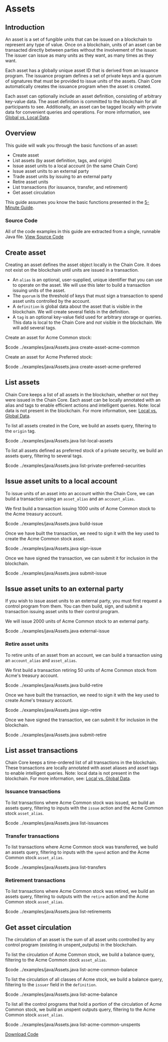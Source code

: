# Assets

## Introduction

An asset is a set of fungible units that can be issued on a blockchain to represent any type of value. Once on a blockchain, units of an asset can be transacted directly between parties without the involvement of the issuer. The issuer can issue as many units as they want, as many times as they want.

Each asset has a globally unique asset ID that is derived from an issuance program. The issuance program defines a set of private keys and a quorum of signatures that must be provided to issue units of the assets. Chain Core automatically creates the issuance program when the asset is created.

Each asset can optionally include an asset definition, consisting of arbitrary key-value data. The asset definition is committed to the blockchain for all participants to see. Additionally, an asset can be tagged locally with private data for convenient queries and operations. For more information, see [Global vs. Local Data](../learn-more/global-vs-local-data).

## Overview

This guide will walk you through the basic functions of an asset:

* Create asset
* List assets (by asset definition, tags, and origin)
* Issue asset units to a local account (in the same Chain Core)
* Issue asset units to an external party
* Trade asset units by issuing to an external party
* Retire asset units
* List transactions (for issuance, transfer, and retirement)
* Get asset circulation

This guide assumes you know the basic functions presented in the [5-Minute Guide](../getting-started/five-minute-guide).

### Source Code
All of the code examples in this guide are extracted from a single, runnable Java file.
<a href="../examples/java/Assets.java" class="downloadBtn btn success" target="\_blank">View Source Code</a>

## Create asset

Creating an asset defines the asset object locally in the Chain Core. It does not exist on the blockchain until units are issued in a transaction.

* An `alias` is an optional, user-supplied, unique identifier that you can use to operate on the asset. We will use this later to build a transaction issuing units of the asset.
* The `quorum` is the threshold of keys that must sign a transaction to spend asset units controlled by the account.
* A `definition` is global data about the asset that is visible in the blockchain. We will create several fields in the definition.
* A `tag` is an optional key-value field used for arbitrary storage or queries. This data is local to the Chain Core and *not* visible in the blockchain. We will add several tags.

Create an asset for Acme Common stock:

$code ../examples/java/Assets.java create-asset-acme-common

Create an asset for Acme Preferred stock:

$code ../examples/java/Assets.java create-asset-acme-preferred

## List assets

Chain Core keeps a list of all assets in the blockchain, whether or not they were issued in the Chain Core. Each asset can be locally annotated with an alias and tags to enable efficient actions and intelligent queries. Note: local data is not present in the blockchain. For more information, see: [Local vs. Global Data](#).

To list all assets created in the Core, we build an assets query, filtering to the `origin` tag.

$code ../examples/java/Assets.java list-local-assets

To list all assets defined as preferred stock of a private security, we build an assets query, filtering to several tags.

$code ../examples/java/Assets.java list-private-preferred-securities

## Issue asset units to a local account

To issue units of an asset into an account within the Chain Core, we can build a transaction using an `asset_alias` and an `account_alias`.

We first build a transaction issuing 1000 units of Acme Common stock to the Acme treasury account.

$code ../examples/java/Assets.java build-issue

Once we have built the transaction, we need to sign it with the key used to create the Acme Common stock asset.

$code ../examples/java/Assets.java sign-issue

Once we have signed the transaction, we can submit it for inclusion in the blockchain.

$code ../examples/java/Assets.java submit-issue

## Issue asset units to an external party

If you wish to issue asset units to an external party, you must first request a control program from them. You can then build, sign, and submit a transaction issuing asset units to their control program.

We will issue 2000 units of Acme Common stock to an external party.

$code ../examples/java/Assets.java external-issue

### Retire asset units

To retire units of an asset from an account, we can build a transaction using an `account_alias` and `asset_alias`.

We first build a transaction retiring 50 units of Acme Common stock from Acme's treasury account.

$code ../examples/java/Assets.java build-retire

Once we have built the transaction, we need to sign it with the key used to create Acme's treasury account.

$code ../examples/java/Assets.java sign-retire

Once we have signed the transaction, we can submit it for inclusion in the blockchain.

$code ../examples/java/Assets.java submit-retire

## List asset transactions

Chain Core keeps a time-ordered list of all transactions in the blockchain. These transactions are locally annotated with asset aliases and asset tags to enable intelligent queries. Note: local data is not present in the blockchain. For more information, see: [Local vs. Global Data](#).

### Issuance transactions

To list transactions where Acme Common stock was issued, we build an assets query, filtering to inputs with the `issue` action and the Acme Common stock `asset_alias`.

$code ../examples/java/Assets.java list-issuances

### Transfer transactions

To list transactions where Acme Common stock was transferred, we build an assets query, filtering to inputs with the `spend` action and the Acme Common stock `asset_alias`.

$code ../examples/java/Assets.java list-transfers

### Retirement transactions

To list transactions where Acme Common stock was retired, we build an assets query, filtering to outputs with the `retire` action and the Acme Common stock `asset_alias`.

$code ../examples/java/Assets.java list-retirements

## Get asset circulation

The circulation of an asset is the sum of all asset units controlled by any control program (existing in unspent_outputs) in the blockchain.

To list the circulation of Acme Common stock, we build a balance query, filtering to the Acme Common stock `asset_alias`.

$code ../examples/java/Assets.java list-acme-common-balance

To list the circulation of all classes of Acme stock, we build a balance query, filtering to the `issuer` field in the `definition`.

$code ../examples/java/Assets.java list-acme-balance

To list all the control programs that hold a portion of the circulation of Acme Common stock, we build an unspent outputs query, filtering to the Acme Common stock `asset_alias`.

$code ../examples/java/Assets.java list-acme-common-unspents

[Download Code](../examples/java/Assets.java)
